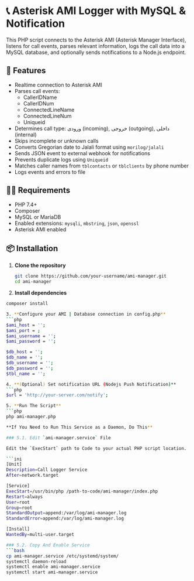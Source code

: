 # 📞 Asterisk AMI Logger with MySQL & Notification

This PHP script connects to the Asterisk AMI (Asterisk Manager Interface), listens for call events, parses relevant information, logs the call data into a MySQL database, and optionally sends notifications to a Node.js endpoint.

## 🚀 Features

- Realtime connection to Asterisk AMI
- Parses call events:
  - CallerIDName
  - CallerIDNum
  - ConnectedLineName
  - ConnectedLineNum
  - Uniqueid
- Determines call type: ورودی (incoming), خروجی (outgoing), داخلی (internal)
- Skips incomplete or unknown calls
- Converts Gregorian date to Jalali format using `morilog/jalali`
- Sends JSON event to external webhook for notifications
- Prevents duplicate logs using `Uniqueid`
- Matches caller names from `tblcontacts` or `tblclients` by phone number
- Logs events and errors to file

## 🧑‍💻 Requirements

- PHP 7.4+
- Composer
- MySQL or MariaDB
- Enabled extensions: `mysqli`, `mbstring`, `json`, `openssl`
- Asterisk AMI enabled

## 📦 Installation

1. **Clone the repository**  
   ```bash
   git clone https://github.com/your-username/ami-manager.git
   cd ami-manager

2. **Install dependencies**
  ```bash
  composer install

3. **Configure your AMI | Database connection in config.php**
  ```php
  $ami_host = '';
  $ami_port = ;
  $ami_username = '';
  $ami_password = '';

  $db_host = '';
  $db_name = '';
  $db_username = '';
  $db_password = '';
  $tbl_name = '';

4. **(Optional) Set notification URL (Nodejs Push Notification)**
  ```php
  $url = 'http://your-server.com/notify';

5. **Run The Script**
  ```php
  php ami-manager.php

**If You Need to Run This Service as a Daemon, Do This**

### 5.1. Edit `ami-manager.service` File

Edit the `ExecStart` path to Code to your actual PHP script location.

```ini
  [Unit]
  Description=Call Logger Service
  After=network.target

  [Service]
  ExecStart=/usr/bin/php /path-to-code/ami-manager/index.php
  Restart=always
  User=root
  Group=root
  StandardOutput=append:/var/log/ami-manager.log
  StandardError=append:/var/log/ami-manager.log

  [Install]
  WantedBy=multi-user.target

### 5.2. Copy And Enable Service
```bash
  cp ami-manager.service /etc/systemd/system/
  systemctl daemon-reload
  systemctl enable ami-manager.service
  systemctl start ami-manager.service

